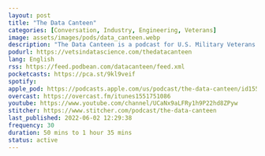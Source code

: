 ```yaml
---
layout: post
title: "The Data Canteen"
categories: [Conversation, Industry, Engineering, Veterans]
image: assets/images/pods/data_canteen.webp
description: "The Data Canteen is a podcast for U.S. Military Veterans & Service Members who are (or aspire to) be data scientists or machine learning engineers. The show is hosted by U.S. Army Veteran and Machine Learning Engineer Ted Hallum. In each episode, Ted speaks with knowledgeable guests to help the listeners select optimal learning opportunities, leverage their education benefits, be ready for industry, dive into new technical topics, or meet fellow Vets in DS & ML!"
podurl: https://vetsindatascience.com/thedatacanteen
lang: English
rss: https://feed.podbean.com/datacanteen/feed.xml
pocketcasts: https://pca.st/9kl9veif
spotify:
apple_pod: https://podcasts.apple.com/us/podcast/the-data-canteen/id1551751086
overcast: https://overcast.fm/itunes1551751086
youtube: https://www.youtube.com/channel/UCaNx9aLFRy1h9P22hd8ZPyw
stitcher: https://www.stitcher.com/podcast/the-data-canteen
last_published: 2022-06-02 12:29:38
frequency: 30
duration: 50 mins to 1 hour 35 mins
status: active
---
```

